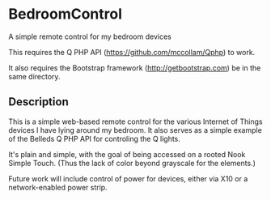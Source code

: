 # BedroomControl
A simple remote control for my bedroom devices

This requires the Q PHP API (https://github.com/mccollam/Qphp) to work.

It also requires the Bootstrap framework (http://getbootstrap.com) be in the same directory.

Description
-----------
This is a simple web-based remote control for the various Internet of Things devices I have lying around my bedroom.  It also serves as a simple example of the Belleds Q PHP API for controling the Q lights.

It's plain and simple, with the goal of being accessed on a rooted Nook Simple Touch.  (Thus the lack of color beyond grayscale for the elements.)

Future work will include control of power for devices, either via X10 or a network-enabled power strip.
